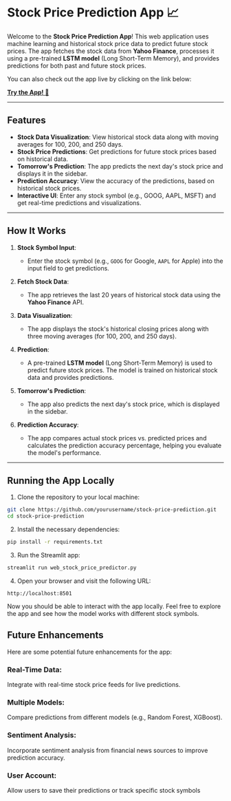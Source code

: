 # Stock Price Prediction App 📈

Welcome to the **Stock Price Prediction App**! This web application uses machine learning and historical stock price data to predict future stock prices. The app fetches the stock data from **Yahoo Finance**, processes it using a pre-trained **LSTM model** (Long Short-Term Memory), and provides predictions for both past and future stock prices.

You can also check out the app live by clicking on the link below:

**[Try the App! 🚀](https://stock-price-prediction-murli.streamlit.app/)**

---

## Features

- **Stock Data Visualization**: View historical stock data along with moving averages for 100, 200, and 250 days.
- **Stock Price Predictions**: Get predictions for future stock prices based on historical data.
- **Tomorrow's Prediction**: The app predicts the next day's stock price and displays it in the sidebar.
- **Prediction Accuracy**: View the accuracy of the predictions, based on historical stock prices.
- **Interactive UI**: Enter any stock symbol (e.g., GOOG, AAPL, MSFT) and get real-time predictions and visualizations.

---

## How It Works

1. **Stock Symbol Input**: 
   - Enter the stock symbol (e.g., `GOOG` for Google, `AAPL` for Apple) into the input field to get predictions.
   
2. **Fetch Stock Data**:
   - The app retrieves the last 20 years of historical stock data using the **Yahoo Finance** API.

3. **Data Visualization**:
   - The app displays the stock's historical closing prices along with three moving averages (for 100, 200, and 250 days).

4. **Prediction**:
   - A pre-trained **LSTM model** (Long Short-Term Memory) is used to predict future stock prices. The model is trained on historical stock data and provides predictions.

5. **Tomorrow's Prediction**:
   - The app also predicts the next day's stock price, which is displayed in the sidebar.

6. **Prediction Accuracy**:
   - The app compares actual stock prices vs. predicted prices and calculates the prediction accuracy percentage, helping you evaluate the model's performance.

---


## Running the App Locally
1. Clone the repository to your local machine:

```bash
git clone https://github.com/yourusername/stock-price-prediction.git
cd stock-price-prediction
```
2. Install the necessary dependencies:

```bash
pip install -r requirements.txt
```

3. Run the Streamlit app:

```bash
streamlit run web_stock_price_predictor.py
```

4. Open your browser and visit the following URL: 
```arduino
http://localhost:8501
```

Now you should be able to interact with the app locally.
Feel free to explore the app and see how the model works with different stock symbols.

## Future Enhancements

Here are some potential future enhancements for the app:

### Real-Time Data: 
Integrate with real-time stock price feeds for live predictions.
### Multiple Models: 
Compare predictions from different models (e.g., Random Forest, XGBoost).
### Sentiment Analysis: 
Incorporate sentiment analysis from financial news sources to improve prediction accuracy.
### User Account: 
Allow users to save their predictions or track specific stock symbols

